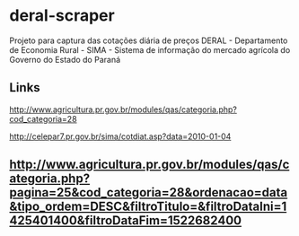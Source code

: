 # deral-scraper
Projeto para captura das cotações diária de preços DERAL - Departamento de Economia Rural - SIMA - Sistema de informação do mercado agrícola do Governo do Estado do Paraná  

## Links
http://www.agricultura.pr.gov.br/modules/qas/categoria.php?cod_categoria=28

http://celepar7.pr.gov.br/sima/cotdiat.asp?data=2010-01-04


## http://www.agricultura.pr.gov.br/modules/qas/categoria.php?pagina=25&cod_categoria=28&ordenacao=data&tipo_ordem=DESC&filtroTitulo=&filtroDataIni=1425401400&filtroDataFim=1522682400